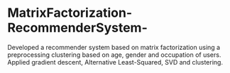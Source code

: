# MatrixFactorization-RecommenderSystem-
Developed a recommender system based on matrix factorization using a preprocessing clustering based on age, gender and occupation of users. Applied gradient descent, Alternative Least-Squared, SVD and clustering.
